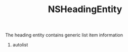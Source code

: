 ﻿---
uid: crmscript_ref_NSHeadingEntity
title: NSHeadingEntity
intellisense: Void.NSHeadingEntity
keywords: NSHeadingEntity
so.topic: reference
---

The heading entity contains generic list item information

1. autolist 

